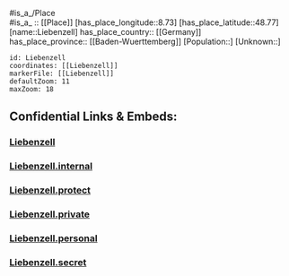 ﻿---
location: [48.77,8.73] 
mapzoom: [7,12] 
mapmarker: city 
type: City
tags:
- geo/City


SpocWebEntityId: 31996
isDeleted: false
confidential: public

---
#is_a_/Place  
#is_a_ :: [[Place]] 
[has_place_longitude::8.73] 
[has_place_latitude::48.77] 
[name::Liebenzell] 
has_place_country:: [[Germany]]  
has_place_province:: [[Baden-Wuerttemberg]] 
[Population::] 
[Unknown::] 


```leaflet
id: Liebenzell
coordinates: [[Liebenzell]] 
markerFile: [[Liebenzell]] 
defaultZoom: 11 
maxZoom: 18
```


## Confidential Links & Embeds: 

### [Liebenzell](/_public/Earth/Continent/Europe/Europe~Central/Germany/Germany~West/Baden-Wuerttemberg/counties~BW/Calw/cities~Calw/Bad_Liebenzell/City/Liebenzell.md) 

### [Liebenzell.internal](/_internal/Earth/Continent/Europe/Europe~Central/Germany/Germany~West/Baden-Wuerttemberg/counties~BW/Calw/cities~Calw/Bad_Liebenzell/City/Liebenzell.internal.md) 

### [Liebenzell.protect](/_protect/Earth/Continent/Europe/Europe~Central/Germany/Germany~West/Baden-Wuerttemberg/counties~BW/Calw/cities~Calw/Bad_Liebenzell/City/Liebenzell.protect.md) 

### [Liebenzell.private](/_private/Earth/Continent/Europe/Europe~Central/Germany/Germany~West/Baden-Wuerttemberg/counties~BW/Calw/cities~Calw/Bad_Liebenzell/City/Liebenzell.private.md) 

### [Liebenzell.personal](/_personal/Earth/Continent/Europe/Europe~Central/Germany/Germany~West/Baden-Wuerttemberg/counties~BW/Calw/cities~Calw/Bad_Liebenzell/City/Liebenzell.personal.md) 

### [Liebenzell.secret](/_secret/Earth/Continent/Europe/Europe~Central/Germany/Germany~West/Baden-Wuerttemberg/counties~BW/Calw/cities~Calw/Bad_Liebenzell/City/Liebenzell.secret.md) 
